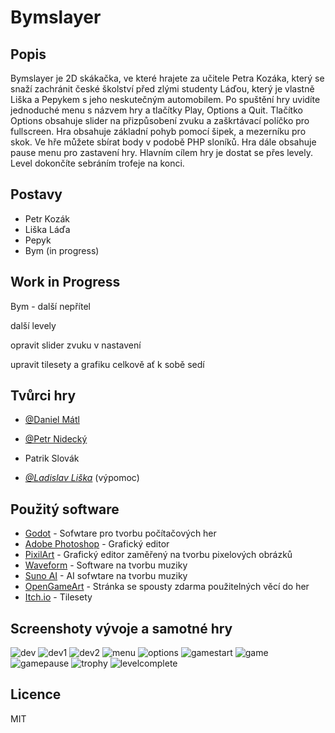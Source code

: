 # Bymslayer
## Popis
Bymslayer je 2D skákačka, ve které hrajete za učitele Petra Kozáka, který se snaží zachránit české školství před zlými studenty Láďou, který je vlastně Liška a Pepykem s jeho neskutečným automobilem. Po spuštění hry uvidíte jednoduché menu s názvem hry a tlačítky Play, Options a Quit. Tlačítko Options obsahuje slider na přizpůsobení zvuku a zaškrtávací políčko pro fullscreen. Hra obsahuje základní pohyb pomocí šipek, a mezerníku pro skok. Ve hře můžete sbírat body v podobě PHP sloníků. Hra dále obsahuje pause menu pro zastavení hry. Hlavním cílem hry je dostat se přes levely. Level dokončíte sebráním trofeje na konci.

## Postavy
- Petr Kozák
- Liška Láďa
- Pepyk
- Bym (in progress)


## Work in Progress
Bym - další nepřítel

další levely

opravit slider zvuku v nastavení

upravit tilesety a grafiku celkově ať k sobě sedí

## Tvůrci hry
- [@Daniel Mátl](https://github.com/nytornn/)

- [@Petr Nidecký](https://github.com/KanzanElBirbo)

- Patrik Slovák

- _[@Ladislav Liška](https://github.com/ladaliska)_ (výpomoc)

## Použitý software
- [Godot](https://godotengine.org/) - Sofwtare pro tvorbu počítačových her
- [Adobe Photoshop](https://www.adobe.com/cz/products/photoshop/free-trial-download.html) - Grafický editor
- [PixilArt](https://www.pixilart.com/) - Grafický editor zaměřený na tvorbu pixelových obrázků
- [Waveform](https://www.tracktion.com/products/waveform-free) - Software na tvorbu muziky
- [Suno AI](https://app.suno.ai/) - AI sofwtare na tvorbu muziky 
- [OpenGameArt](https://opengameart.org/) - Stránka se spousty zdarma použitelných věcí do her
- [Itch.io](https://itch.io/) - Tilesety

## Screenshoty vývoje a samotné hry
![dev](https://raw.githubusercontent.com/nytornn/other/main/bymslayer/screenshots/development.png)
![dev1](https://raw.githubusercontent.com/nytornn/other/main/bymslayer/screenshots/development1.png)
![dev2](https://raw.githubusercontent.com/nytornn/other/main/bymslayer/screenshots/development2.png)
![menu](https://raw.githubusercontent.com/nytornn/other/main/bymslayer/screenshots/menu.png)
![options](https://raw.githubusercontent.com/nytornn/other/main/bymslayer/screenshots/options.png)
![gamestart](https://raw.githubusercontent.com/nytornn/other/main/bymslayer/screenshots/gamestart.png)
![game](https://github.com/nytornn/other/blob/main/bymslayer/screenshots/gameenemy.png)
![gamepause](https://raw.githubusercontent.com/nytornn/other/main/bymslayer/screenshots/pausemenu.png)
![trophy](https://github.com/nytornn/other/blob/main/bymslayer/screenshots/trophy.png)
![levelcomplete](https://raw.githubusercontent.com/nytornn/other/main/bymslayer/screenshots/levelcomplete.png)

## Licence

MIT
